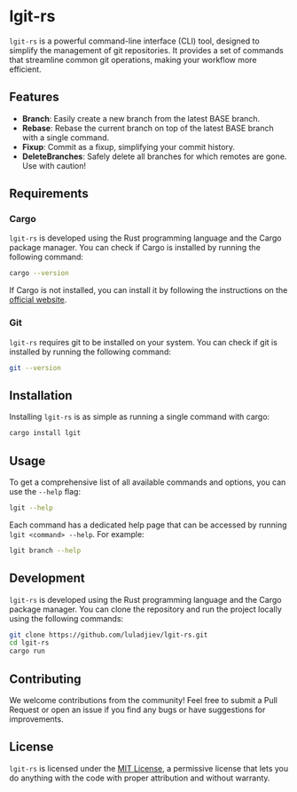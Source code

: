 # lgit-rs

`lgit-rs` is a powerful command-line interface (CLI) tool, designed to simplify the management of git
repositories. It provides a set of commands that streamline common git operations, making your workflow more efficient.

## Features

- **Branch**: Easily create a new branch from the latest BASE branch.
- **Rebase**: Rebase the current branch on top of the latest BASE branch with a single command.
- **Fixup**: Commit as a fixup, simplifying your commit history.
- **DeleteBranches**: Safely delete all branches for which remotes are gone. Use with caution!

## Requirements

### Cargo

`lgit-rs` is developed using the Rust programming language and the Cargo package manager. You can check if Cargo is
installed by running the following command:

```bash
cargo --version
```

If Cargo is not installed, you can install it by following the instructions on
the [official website](https://www.rust-lang.org/tools/install).

### Git

`lgit-rs` requires git to be installed on your system. You can check if git is installed by running the following
command:

```bash
git --version
```

## Installation

Installing `lgit-rs` is as simple as running a single command with cargo:

```bash
cargo install lgit
```

## Usage

To get a comprehensive list of all available commands and options, you can use the `--help` flag:

```bash
lgit --help
```

Each command has a dedicated help page that can be accessed by running `lgit <command> --help`. For example:

```bash
lgit branch --help
```

## Development

`lgit-rs` is developed using the Rust programming language and the Cargo package manager. You can clone the repository
and run the project locally using the following commands:

```bash
git clone https://github.com/luladjiev/lgit-rs.git
cd lgit-rs
cargo run
```

## Contributing

We welcome contributions from the community! Feel free to submit a Pull Request or open an issue if you find any bugs or
have suggestions for improvements.

## License

`lgit-rs` is licensed under the [MIT License](https://choosealicense.com/licenses/mit/), a permissive license that lets
you do anything with the code with proper attribution and without warranty.
